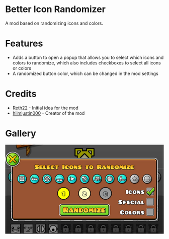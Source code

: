 # Better Icon Randomizer
A mod based on randomizing icons and colors.

# Features
- Adds a button to open a popup that allows you to select which icons and colors to randomize, which also includes checkboxes to select all icons or colors
- A randomized button color, which can be changed in the mod settings

# Credits
- [Reth22](https://gdbrowser.com/u/13446616) - Initial idea for the mod
- [hiimjustin000](https://gdbrowser.com/u/7466002) - Creator of the mod

# Gallery
![Randomize Popup](./resources/randomize-popup.png)